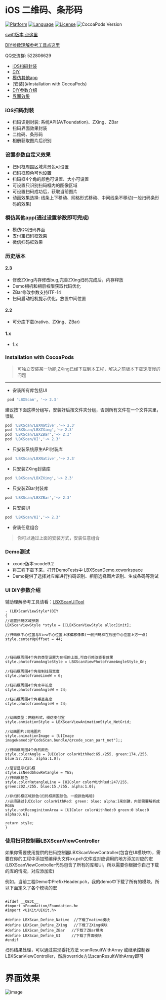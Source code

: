 

# iOS 二维码、条形码 
[![Platform](https://img.shields.io/badge/platform-iOS-red.svg)](https://developer.apple.com/iphone/index.action)
[![Language](http://img.shields.io/badge/language-OC-yellow.svg?style=flat
             )](https://en.wikipedia.org/wiki/Objective-C)
[![License](https://img.shields.io/badge/license-MIT-blue.svg)](http://mit-license.org)
![CocoaPods Version](https://img.shields.io/badge/pod-v2.3-brightgreen.svg)

[swift版本 点这里](https://github.com/MxABC/swiftScan)

[DIY参数理解参考工具点这里](https://github.com/MxABC/LBXScanUITool)

QQ交流群: 522806629 

- [iOS扫码封装](#iOS扫码封装)
- [DIY](#设置参数自定义效果)
- [模仿其他app](#模仿其他app(通过设置参数即可完成))
- [安装](#Installation with CocoaPods)
- [DIY参数介绍](#DIY参数介绍)
- [界面效果](#界面效果)


### iOS扫码封装
- 扫码识别封装: 系统API(AVFoundation)、ZXing、ZBar
- 扫码界面效果封装
- 二维码、条形码
- 相册获取图片后识别

### 设置参数自定义效果

- 扫码框周围区域背景色可设置
- 扫码框颜色可也设置
- 扫码框4个角的颜色可设置、大小可设置
- 可设置只识别扫码框内的图像区域
- 可设置扫码成功后，获取当前图片
- 动画效果选择:  线条上下移动、网格形式移动、中间线条不移动(一般扫码条形码的效果)

### 模仿其他app(通过设置参数即可完成)
- 模仿QQ扫码界面
- 支付宝扫码框效果
- 微信扫码框效果

### 历史版本
#### 2.3 
- 修改ZXing内存修改bug,完善ZXing扫码完成后，内存释放
- Demo相机和相册权限获取代码优化
- ZBar修改参数支持ITF-14
- 扫码启动相机提示优化，放置中间位置

#### 2.2 
- 可分库下载(native、ZXing、ZBar)

#### 1.x 
- 1.x

### Installation with CocoaPods
> 可独立安装某一功能,ZXing已经下载到本工程，解决之前版本下载速度慢的问题


***
- 安装所有库包括UI 

```ruby
 pod 'LBXScan', '~> 2.3'
```
建议按下面这样分组写，安装好后按文件夹分组，否则所有文件在一个文件夹里，很乱

```ruby
pod 'LBXScan/LBXNative','~> 2.3'
pod 'LBXScan/LBXZXing','~> 2.3'
pod 'LBXScan/LBXZBar','~> 2.3'
pod 'LBXScan/UI','~> 2.3'
```

- 只安装系统原生API封装库  

```ruby
pod 'LBXScan/LBXNative','~> 2.3'
```

- 只安装ZXing封装库 

```ruby
pod 'LBXScan/LBXZXing','~> 2.3'
```

- 只安装ZBar封装库 

```ruby
pod 'LBXScan/LBXZBar','~> 2.3'
```

- 只安装UI

```ruby
pod 'LBXScan/UI','~> 2.3'
```
- 安装任意组合

> 你可以通过上面的安装方式，安装任意组合


### Demo测试
- xcode版本:xcode9.2
- 将工程下载下来，打开DemoTests中 LBXScanDemo.xcworkspace
- Demo提供了选择对应库进行扫码识别、相册选择图片识别、生成条码等测试

### UI DIY参数介绍

辅助理解参考工具请看：[LBXScanUITool](https://github.com/MxABC/LBXScanUITool)


```obj-c
- (LBXScanViewStyle*)DIY
{
//设置扫码区域参数
LBXScanViewStyle *style = [[LBXScanViewStyle alloc]init];

//扫码框中心位置与View中心位置上移偏移像素(一般扫码框在视图中心位置上方一点)
style.centerUpOffset = 44;



//扫码框周围4个角的类型设置为在框的上面,可自行修改查看效果
style.photoframeAngleStyle = LBXScanViewPhotoframeAngleStyle_On;

//扫码框周围4个角绘制线段宽度
style.photoframeLineW = 6;

//扫码框周围4个角水平长度
style.photoframeAngleW = 24;

//扫码框周围4个角垂直高度
style.photoframeAngleH = 24;


//动画类型：网格形式，模仿支付宝
style.anmiationStyle = LBXScanViewAnimationStyle_NetGrid;

//动画图片:网格图片
style.animationImage = [UIImage imageNamed:@"CodeScan.bundle/qrcode_scan_part_net"];;

//扫码框周围4个角的颜色
style.colorAngle = [UIColor colorWithRed:65./255. green:174./255. blue:57./255. alpha:1.0];

//是否显示扫码框
style.isNeedShowRetangle = YES;
//扫码框颜色
style.colorRetangleLine = [UIColor colorWithRed:247/255. green:202./255. blue:15./255. alpha:1.0];

//非扫码框区域颜色(扫码框周围颜色，一般颜色略暗)
//必须通过[UIColor colorWithRed: green: blue: alpha:]来创建，内部需要解析成RGBA
style.notRecoginitonArea = [UIColor colorWithRed:0 green:0 blue:0 alpha:0.6];

return style;
}
```

### 使用扫码控制器LBXScanViewController

如果你需要使用提供的扫码控制器LBXScanViewController(包含在UI模块中)，需要在你的工程中添加预编译头文件xx.pch文件或对应调用的地方添加对应的宏(LBXScanViewController代码包含了所有的库和UI，所以需要你根据你自己下载的库的情况，对应添加宏)

例如，当前工程Demo中PrefixHeader.pch，我的demo中下载了所有的模块，所以下面定义了各个模块的宏

```

#ifdef __OBJC__
#import <Foundation/Foundation.h>
#import <UIKit/UIKit.h>

#define LBXScan_Define_Native  //下载了native模块
#define LBXScan_Define_ZXing   //下载了ZXing模块
#define LBXScan_Define_ZBar   //下载了ZBar模块
#define LBXScan_Define_UI     //下载了界面模块
#endif

```

扫码结果处理，可以通过实现委托方法 scanResultWithArray 或继承控制器LBXScanViewController，然后override方法scanResultWithArray即可


# 界面效果
![image](https://github.com/MxABC/Resource/blob/master/scan12.gif)

